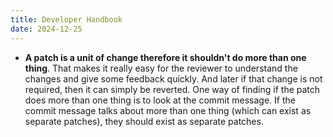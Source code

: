 ```yaml
---
title: Developer Handbook
date: 2024-12-25
---
```


- **A patch is  a unit of change therefore it shouldn't do  more than one thing**.
That makes it really easy for the reviewer to understand the changes and give some
feedback quickly. And later if that change  is not required, then it can simply be
reverted. One way of  finding if the patch does more than one  thing is to look at
the commit message. If  the commit message talks about more  than one thing (which
can exist as separate patches), they should exist as separate patches.
